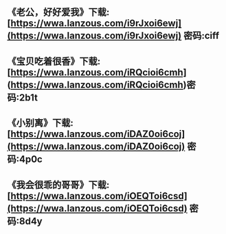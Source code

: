 
##  《老公，好好爱我》下载:[https://wwa.lanzous.com/i9rJxoi6ewj](https://wwa.lanzous.com/i9rJxoi6ewj) 密码:ciff

## 《宝贝吃着很香》下载:[https://wwa.lanzous.com/iRQcioi6cmh] (https://wwa.lanzous.com/iRQcioi6cmh)密码:2b1t


## 《小别离》下载:[https://wwa.lanzous.com/iDAZ0oi6coj](https://wwa.lanzous.com/iDAZ0oi6coj) 密码:4p0c


## 《我会很乖的哥哥》下载:[https://wwa.lanzous.com/iOEQToi6csd](https://wwa.lanzous.com/iOEQToi6csd) 密码:8d4y
